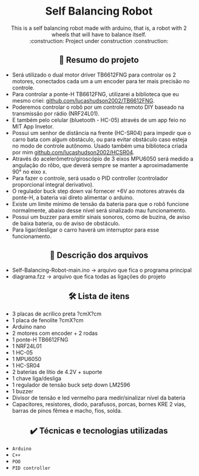 <h1 align="center"> Self Balancing Robot </h1>
<p  align="center"> 
    This is a self balancing robot made with arduino, that is, a robot with 2 wheels that will have to balance itself. <br>
    :construction:  Project under construction  :construction:
</p>

<h2 align="center">  🔗 Resumo do projeto </h2>

- Será utilizado o dual motor driver TB6612FNG para controlar os 2 motores, conectados cada um a um encoder para ter mais precisão no controle.
- Para controlar a ponte-H TB6612FNG, utilizarei a biblioteca que eu mesmo criei: <a href="https://github.com/lucashudson2002/TB6612FNG" target="_blank">github.com/lucashudson2002/TB6612FNG</a>.
- Poderemos controlar o robô por um controle remoto DIY baseado na transmissão por rádio (NRF24L01).
- E também pelo celular (bluetooth - HC-05) através de um app feio no MIT App Invetor.
- Possui um senhor de distância na frente (HC-SR04) para impedir que o carro bata com algum obstáculo, ou para evitar obstáculo caso esteja no modo de controle autônomo. Usado também uma biblioteca criada por mim <a href="https://github.com/lucashudson2002/HCSR04" target="_blank">github.com/lucashudson2002/HCSR04</a>.
- Através do acelerômetro/giroscópio de 3 eixos MPU6050 será medido a angulação do rôbo, que deverá sempre se manter a aproximadamente 90° no eixo x.
- Para fazer o controle, será usado o PID controller (controlador proporcional integral derivativo).
- O regulador buck step down vai fornecer +6V ao motores através da ponte-H, a bateria vai direto alimentar o arduino.
- Existe um limite mínimo de tensão da bateria para que o robô funcione normalmente, abaixo desse nível será sinalizado mau funcionamento.
- Possui um buzzer para emitir sinais sonoros, como de buzina, de aviso de baixa bateria, ou de aviso de obstáculo.
- Para ligar/desligar o carro haverá um interruptor para esse funcionamento.

<h2 align="center">  📁 Descrição dos arquivos </h2>

- Self-Balancing-Robot-main.ino -> arquivo que fica o programa principal
- diagrama.fzz -> arquivo que fica todas as ligações do projeto

<h2 align="center">  🛠️ Lista de itens </h2>

- 3 placas de acrílico preta ?cmX?cm
- 1 placa de fenolite ?cmX?cm
- Arduino nano
- 2 motores com encoder + 2 rodas
- 1 ponte-H TB6612FNG
- 1 NRF24L01
- 1 HC-05
- 1 MPU6050
- 1 HC-SR04
- 2 baterias de lítio de 4.2V + suporte
- 1 chave liga/desliga
- 1 regulador de tensão buck setp down LM2596
- 1 buzzer
- Divisor de tensão e led vermelho para medir/sinalizar nível da bateria
- Capacitores, resistores, diodo, parafusos, porcas, bornes KRE 2 vias, barras de pinos fêmea e macho, fios, solda.

<h2 align="center">  ✔️ Técnicas e tecnologias utilizadas </h2>

- ``Arduino``
- ``C++``
- ``POO``
- ``PID controller``
